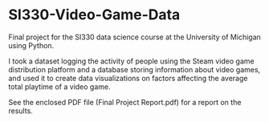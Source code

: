 # SI330-Video-Game-Data
Final project for the SI330 data science course at the University of Michigan using Python.

I took a dataset logging the activity of people using the Steam video game distribution platform and a database storing information about video games, and used it to create data visualizations on factors affecting the average total playtime of a video game. 

See the enclosed PDF file (Final Project Report.pdf) for a report on the results.
